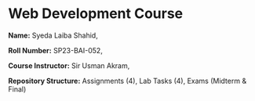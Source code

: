 # Web Development Course

**Name:** Syeda Laiba Shahid, 

**Roll Number:** SP23-BAI-052, 

**Course Instructor:** Sir Usman Akram, 

**Repository Structure:**
Assignments (4),
Lab Tasks (4), 
Exams (Midterm & Final)
